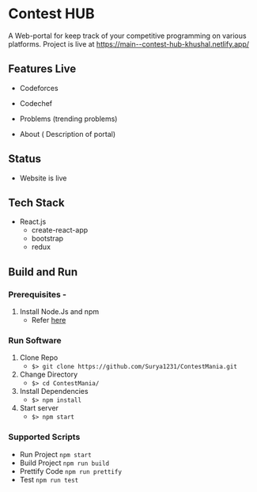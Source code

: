 # Contest HUB

A Web-portal for keep track of your competitive programming on various platforms. Project is live at https://main--contest-hub-khushal.netlify.app/

## Features Live

- Codeforces
- Codechef

- Problems (trending problems)
- About ( Description of portal)

## Status

- Website is live

## Tech Stack

- React.js
  - create-react-app
  - bootstrap
  - redux

## Build and Run

### Prerequisites -

1. Install Node.Js and npm
   - Refer [here](https://nodejs.org/en/download/)

### Run Software

1. Clone Repo
   - `$> git clone https://github.com/Surya1231/ContestMania.git`
2. Change Directory
   - `$> cd ContestMania/`
3. Install Dependencies
   - `$> npm install`
4. Start server
   - `$> npm start`

### Supported Scripts

- Run Project `npm start`
- Build Project `npm run build`
- Prettify Code `npm run prettify`
- Test `npm run test`


